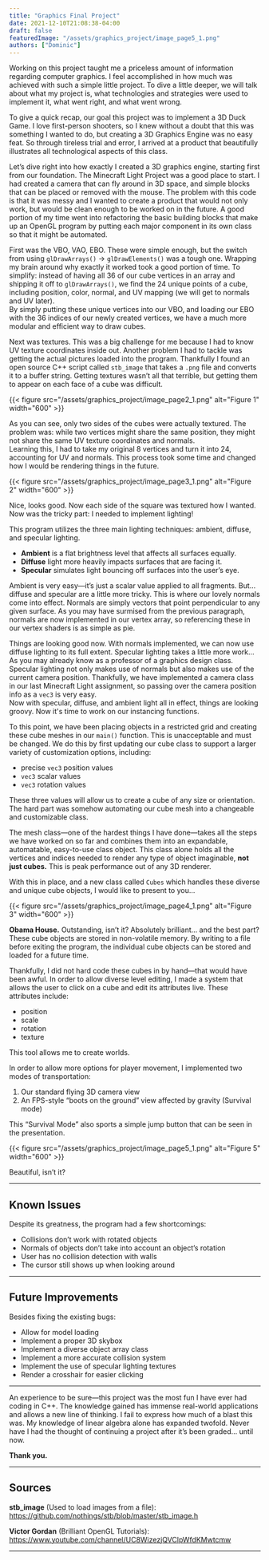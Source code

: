 ```yaml
---
title: "Graphics Final Project"
date: 2021-12-10T21:08:38-04:00
draft: false
featuredImage: "/assets/graphics_project/image_page5_1.png"
authors: ["Dominic"]
---
```


Working on this project taught me a priceless amount of information regarding computer graphics. I feel accomplished in how much was achieved with such a simple little project. To dive a little deeper, we will talk about what my project is, what technologies and strategies were used to implement it, what went right, and what went wrong.

To give a quick recap, our goal this project was to implement a 3D Duck Game. I love first-person shooters, so I knew without a doubt that this was something I wanted to do, but creating a 3D Graphics Engine was no easy feat. So through tireless trial and error, I arrived at a product that beautifully illustrates all technological aspects of this class.

Let’s dive right into how exactly I created a 3D graphics engine, starting first from our foundation. The Minecraft Light Project was a good place to start. I had created a camera that can fly around in 3D space, and simple blocks that can be placed or removed with the mouse. The problem with this code is that it was messy and I wanted to create a product that would not only work, but would be clean enough to be worked on in the future. A good portion of my time went into refactoring the basic building blocks that make up an OpenGL program by putting each major component in its own class so that it might be automated.

First was the VBO, VAO, EBO. These were simple enough, but the switch from using `glDrawArrays()` → `glDrawElements()` was a tough one. Wrapping my brain around why exactly it worked took a good portion of time. To simplify: instead of having all 36 of our cube vertices in an array and shipping it off to `glDrawArrays()`, we find the 24 unique points of a cube, including position, color, normal, and UV mapping (we will get to normals and UV later).  
By simply putting these unique vertices into our VBO, and loading our EBO with the 36 indices of our newly created vertices, we have a much more modular and efficient way to draw cubes.

Next was textures. This was a big challenge for me because I had to know UV texture coordinates inside out. Another problem I had to tackle was getting the actual pictures loaded into the program. Thankfully I found an open source C++ script called `stb_image` that takes a `.png` file and converts it to a buffer string. Getting textures wasn’t all that terrible, but getting them to appear on each face of a cube was difficult.

{{< figure src="/assets/graphics_project/image_page2_1.png" alt="Figure 1" width="600" >}}

As you can see, only two sides of the cubes were actually textured. The problem was: while two vertices might share the same position, they might not share the same UV texture coordinates and normals.  
Learning this, I had to take my original 8 vertices and turn it into 24, accounting for UV and normals. This process took some time and changed how I would be rendering things in the future.

{{< figure src="/assets/graphics_project/image_page3_1.png" alt="Figure 2" width="600" >}}

Nice, looks good. Now each side of the square was textured how I wanted. Now was the tricky part: I needed to implement lighting!

This program utilizes the three main lighting techniques: ambient, diffuse, and specular lighting.  
- **Ambient** is a flat brightness level that affects all surfaces equally.  
- **Diffuse** light more heavily impacts surfaces that are facing it.  
- **Specular** simulates light bouncing off surfaces into the user’s eye.

Ambient is very easy—it’s just a scalar value applied to all fragments. But… diffuse and specular are a little more tricky. This is where our lovely normals come into effect. Normals are simply vectors that point perpendicular to any given surface. As you may have surmised from the previous paragraph, normals are now implemented in our vertex array, so referencing these in our vertex shaders is as simple as pie.

Things are looking good now. With normals implemented, we can now use diffuse lighting to its full extent. Specular lighting takes a little more work… As you may already know as a professor of a graphics design class. Specular lighting not only makes use of normals but also makes use of the current camera position. Thankfully, we have implemented a camera class in our last Minecraft Light assignment, so passing over the camera position info as a `vec3` is very easy.  
Now with specular, diffuse, and ambient light all in effect, things are looking groovy. Now it's time to work on our instancing functions.

To this point, we have been placing objects in a restricted grid and creating these cube meshes in our `main()` function. This is unacceptable and must be changed. We do this by first updating our cube class to support a larger variety of customization options, including:
- precise `vec3` position values  
- `vec3` scalar values  
- `vec3` rotation values  

These three values will allow us to create a cube of any size or orientation. The hard part was somehow automating our cube mesh into a changeable and customizable class.

The mesh class—one of the hardest things I have done—takes all the steps we have worked on so far and combines them into an expandable, automatable, easy-to-use class object. This class alone holds all the vertices and indices needed to render any type of object imaginable, **not just cubes.** This is peak performance out of any 3D renderer.

With this in place, and a new class called `Cubes` which handles these diverse and unique cube objects, I would like to present to you…

{{< figure src="/assets/graphics_project/image_page4_1.png" alt="Figure 3" width="600" >}}

**Obama House.** Outstanding, isn’t it? Absolutely brilliant… and the best part? These cube objects are stored in non-volatile memory. By writing to a file before exiting the program, the individual cube objects can be stored and loaded for a future time.

Thankfully, I did not hard code these cubes in by hand—that would have been awful. In order to allow diverse level editing, I made a system that allows the user to click on a cube and edit its attributes live. These attributes include:
- position  
- scale  
- rotation  
- texture  

This tool allows me to create worlds.

In order to allow more options for player movement, I implemented two modes of transportation:
1. Our standard flying 3D camera view  
2. An FPS-style “boots on the ground” view affected by gravity (Survival mode)  

This “Survival Mode” also sports a simple jump button that can be seen in the presentation.

{{< figure src="/assets/graphics_project/image_page5_1.png" alt="Figure 5" width="600" >}}

Beautiful, isn’t it?

---

## Known Issues

Despite its greatness, the program had a few shortcomings:

- Collisions don’t work with rotated objects  
- Normals of objects don’t take into account an object’s rotation  
- User has no collision detection with walls  
- The cursor still shows up when looking around  

---

## Future Improvements

Besides fixing the existing bugs:

- Allow for model loading  
- Implement a proper 3D skybox  
- Implement a diverse object array class  
- Implement a more accurate collision system  
- Implement the use of specular lighting textures  
- Render a crosshair for easier clicking  

---

An experience to be sure—this project was the most fun I have ever had coding in C++. The knowledge gained has immense real-world applications and allows a new line of thinking. I fail to express how much of a blast this was. My knowledge of linear algebra alone has expanded twofold. Never have I had the thought of continuing a project after it’s been graded… until now.

**Thank you.**

---

## Sources

**stb_image** (Used to load images from a file):  
https://github.com/nothings/stb/blob/master/stb_image.h

**Victor Gordan** (Brilliant OpenGL Tutorials):  
https://www.youtube.com/channel/UC8WizezjQVClpWfdKMwtcmw

---

